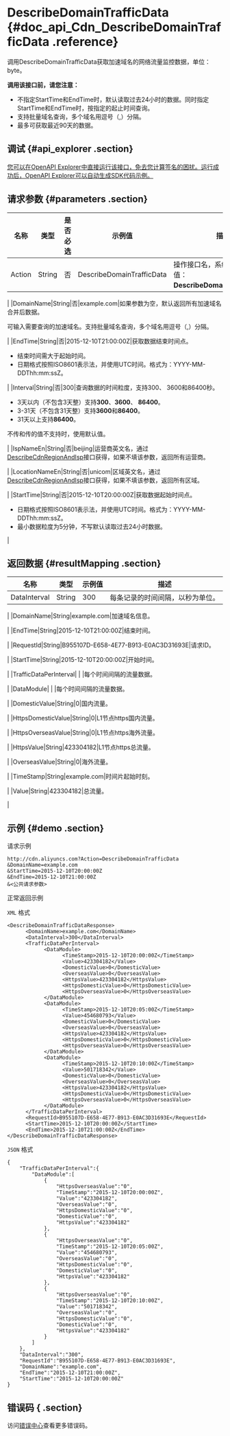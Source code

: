 # DescribeDomainTrafficData {#doc_api_Cdn_DescribeDomainTrafficData .reference}

调用DescribeDomainTrafficData获取加速域名的网络流量监控数据，单位：byte。

 **调用该接口前，请您注意：** 

-   不指定StartTime和EndTime时，默认读取过去24小时的数据。同时指定StartTime和EndTime时，按指定的起止时间查询。
-   支持批量域名查询，多个域名用逗号（,）分隔。
-   最多可获取最近90天的数据。

## 调试 {#api_explorer .section}

[您可以在OpenAPI Explorer中直接运行该接口，免去您计算签名的困扰。运行成功后，OpenAPI Explorer可以自动生成SDK代码示例。](https://api.aliyun.com/#product=Cdn&api=DescribeDomainTrafficData&type=RPC&version=2018-05-10)

## 请求参数 {#parameters .section}

|名称|类型|是否必选|示例值|描述|
|--|--|----|---|--|
|Action|String|否|DescribeDomainTrafficData|操作接口名，系统规定参数，取值：**DescribeDomainTrafficData**。

 |
|DomainName|String|否|example.com|如果参数为空，默认返回所有加速域名合并后数据。

 可输入需要查询的加速域名。支持批量域名查询，多个域名用逗号（,）分隔。

 |
|EndTime|String|否|2015-12-10T21:00:00Z|获取数据结束时间点。

 -   结束时间需大于起始时间。
-   日期格式按照ISO8601表示法，并使用UTC时间。格式为：YYYY-MM-DDThh:mm:ssZ。

 |
|Interval|String|否|300|查询数据的时间粒度，支持300、 3600和86400秒。

 -   3天以内（不包含3天整）支持**300**、**3600**、 **86400**。
-   3-31天（不包含31天整）支持**3600**和**86400**。
-   31天以上支持**86400**。

 不传和传的值不支持时，使用默认值。

 |
|IspNameEn|String|否|beijing|运营商英文名，通过[DescribeCdnRegionAndIsp](~~91077~~)接口获得，如果不填该参数，返回所有运营商。

 |
|LocationNameEn|String|否|unicom|区域英文名，通过[DescribeCdnRegionAndIsp](~~91077~~)接口获得，如果不填该参数，返回所有区域。

 |
|StartTime|String|否|2015-12-10T20:00:00Z|获取数据起始时间点。

 -   日期格式按照ISO8601表示法，并使用UTC时间。格式为：YYYY-MM-DDThh:mm:ssZ。
-   最小数据粒度为5分钟，不写默认读取过去24小时数据。

 |

## 返回数据 {#resultMapping .section}

|名称|类型|示例值|描述|
|--|--|---|--|
|DataInterval|String|300|每条记录的时间间隔，以秒为单位。

 |
|DomainName|String|example.com|加速域名信息。

 |
|EndTime|String|2015-12-10T21:00:00Z|结束时间。

 |
|RequestId|String|B955107D-E658-4E77-B913-E0AC3D31693E|请求ID。

 |
|StartTime|String|2015-12-10T20:00:00Z|开始时间。

 |
|TrafficDataPerInterval| | |每个时间间隔的流量数据。

 |
|DataModule| | |每个时间间隔的流量数据。

 |
|DomesticValue|String|0|国内流量。

 |
|HttpsDomesticValue|String|0|L1节点https国内流量。

 |
|HttpsOverseasValue|String|0|L1节点https海外流量。

 |
|HttpsValue|String|423304182|L1节点https总流量。

 |
|OverseasValue|String|0|海外流量。

 |
|TimeStamp|String|example.com|时间片起始时刻。

 |
|Value|String|423304182|总流量。

 |

## 示例 {#demo .section}

请求示例

``` {#request_demo}
http://cdn.aliyuncs.com?Action=DescribeDomainTrafficData
&DomainName=example.com
&StartTime=2015-12-10T20:00:00Z
&EndTime=2015-12-10T21:00:00Z
&<公共请求参数>
```

正常返回示例

`XML` 格式

``` {#xml_return_success_demo}
<DescribeDomainTrafficDataResponse>
	  <DomainName>example.com</DomainName>
	  <DataInterval>300</DataInterval>
	  <TrafficDataPerInterval>
		    <DataModule>
			      <TimeStamp>2015-12-10T20:00:00Z</TimeStamp>
			      <Value>423304182</Value>
			      <DomesticValue>0</DomesticValue>
			      <OverseasValue>0</OverseasValue>
			      <HttpsValue>423304182</HttpsValue>
			      <HttpsDomesticValue>0</HttpsDomesticValue>
			      <HttpsOverseasValue>0</HttpsOverseasValue>
		    </DataModule>
		    <DataModule>
			      <TimeStamp>2015-12-10T20:05:00Z</TimeStamp>
			      <Value>454680793</Value>
			      <DomesticValue>0</DomesticValue>
			      <OverseasValue>0</OverseasValue>
			      <HttpsValue>423304182</HttpsValue>
			      <HttpsDomesticValue>0</HttpsDomesticValue>
			      <HttpsOverseasValue>0</HttpsOverseasValue>
		    </DataModule>
		    <DataModule>
			      <TimeStamp>2015-12-10T20:10:00Z</TimeStamp>
			      <Value>501718342</Value>
			      <DomesticValue>0</DomesticValue>
			      <OverseasValue>0</OverseasValue>
			      <HttpsValue>423304182</HttpsValue>
			      <HttpsDomesticValue>0</HttpsDomesticValue>
			      <HttpsOverseasValue>0</HttpsOverseasValue>
		    </DataModule>
	  </TrafficDataPerInterval>
	  <RequestId>B955107D-E658-4E77-B913-E0AC3D31693E</RequestId>
	  <StartTime>2015-12-10T20:00:00Z</StartTime>
	  <EndTime>2015-12-10T21:00:00Z</EndTime>
</DescribeDomainTrafficDataResponse>
```

`JSON` 格式

``` {#json_return_success_demo}
{
	"TrafficDataPerInterval":{
		"DataModule":[
			{
				"HttpsOverseasValue":"0",
				"TimeStamp":"2015-12-10T20:00:00Z",
				"Value":"423304182",
				"OverseasValue":"0",
				"HttpsDomesticValue":"0",
				"DomesticValue":"0",
				"HttpsValue":"423304182"
			},
			{
				"HttpsOverseasValue":"0",
				"TimeStamp":"2015-12-10T20:05:00Z",
				"Value":"454680793",
				"OverseasValue":"0",
				"HttpsDomesticValue":"0",
				"DomesticValue":"0",
				"HttpsValue":"423304182"
			},
			{
				"HttpsOverseasValue":"0",
				"TimeStamp":"2015-12-10T20:10:00Z",
				"Value":"501718342",
				"OverseasValue":"0",
				"HttpsDomesticValue":"0",
				"DomesticValue":"0",
				"HttpsValue":"423304182"
			}
		]
	},
	"DataInterval":"300",
	"RequestId":"B955107D-E658-4E77-B913-E0AC3D31693E",
	"DomainName":"example.com",
	"EndTime":"2015-12-10T21:00:00Z",
	"StartTime":"2015-12-10T20:00:00Z"
}
```

## 错误码 { .section}

访问[错误中心](https://error-center.aliyun.com/status/product/Cdn)查看更多错误码。

